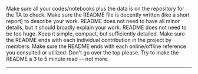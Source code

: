 Make sure all your codes/notebooks plus the data is on the repository for the TA to check.
Make sure the README file is decently written (like a short report) to describe your work.
README does not need to have all minor details, but it should broadly explain your work.
README does not need to be too huge. Keep it simple, compact, but sufficiently detailed.
Make sure the README ends with each individual contribution in the project by members.
Make sure the README ends with each online/offline reference you consulted or utilized.
Don't go over the top please. Try to make the README a 3 to 5 minute read -- not more.


---
